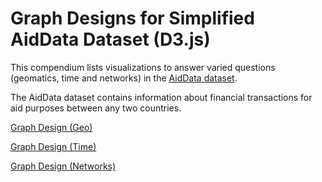 # Graph Designs for Simplified AidData Dataset (D3.js)

This compendium lists visualizations to answer varied questions (geomatics, time and networks) in the [AidData dataset](https://www.aiddata.org/data/aiddata-core-research-release-level-1-3-1).

The AidData dataset contains information about financial transactions for aid purposes between any two countries.

[Graph Design (Geo)](https://observablehq.com/d/76848a463d0cf621)

[Graph Design (Time)](https://observablehq.com/d/295e77fbb1f78bf7)

[Graph Design (Networks)](https://observablehq.com/d/335b4e86071947d1)
